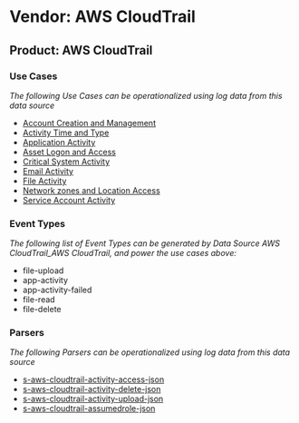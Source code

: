 Vendor: AWS CloudTrail
======================
Product: AWS CloudTrail
-----------------------

### Use Cases

_The following Use Cases can be operationalized using log data from this data source_

* [Account Creation and Management](../UseCases/usecase_account_creation_and_management.md)
* [Activity Time  and Type](../UseCases/usecase_activity_time__and_type.md)
* [Application Activity](../UseCases/usecase_application_activity.md)
* [Asset Logon and Access](../UseCases/usecase_asset_logon_and_access.md)
* [Critical System Activity](../UseCases/usecase_critical_system_activity.md)
* [Email Activity](../UseCases/usecase_email_activity.md)
* [File Activity](../UseCases/usecase_file_activity.md)
* [Network zones and Location Access](../UseCases/usecase_network_zones_and_location_access.md)
* [Service Account Activity](../UseCases/usecase_service_account_activity.md)


### Event Types

_The following list of Event Types can be generated by Data Source AWS CloudTrail_AWS CloudTrail, and power the use cases above:_

- file-upload
- app-activity
- app-activity-failed
- file-read
- file-delete


### Parsers

_The following Parsers can be operationalized using log data from this data source_

* [s-aws-cloudtrail-activity-access-json](../Parsers/parserContent_s-aws-cloudtrail-activity-access-json.md)
* [s-aws-cloudtrail-activity-delete-json](../Parsers/parserContent_s-aws-cloudtrail-activity-delete-json.md)
* [s-aws-cloudtrail-activity-upload-json](../Parsers/parserContent_s-aws-cloudtrail-activity-upload-json.md)
* [s-aws-cloudtrail-assumedrole-json](../Parsers/parserContent_s-aws-cloudtrail-assumedrole-json.md)

